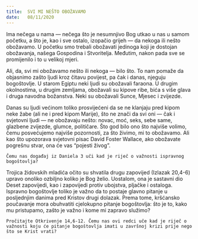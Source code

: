 ```yaml
---
title:  SVI MI NEŠTO OBOŽAVAMO
date:   08/11/2020
---
```


Ima nečega u nama — nečega što je nesumnjivo Bog utkao u nas u samom početku, a što je, kao i sve ostalo, izopačio grijeh — da nekoga ili nešto obožavamo. U početku smo trebali obožavati jedinoga koji je dostojan obožavanja, našega Gospodina i Stvoritelja. Međutim, nakon pada sve se promijenilo i to u velikoj mjeri.

Ali, da, svi mi obožavamo nešto ili nekoga — bilo što. To nam pomaže da objasnimo zašto ljudi kroz čitavu povijest, pa čak i danas, njeguju bogoštovlje. U starom Egiptu neki ljudi su obožavali faraona. U drugim okolnostima, u drugim zemljama, obožavali su kipove ribe, bića s više glava i druga navodna božanstva. Neki su obožavali Sunce, Mjesec i zvijezde.

Danas su ljudi većinom toliko prosvijećeni da se ne klanjaju pred kipom neke žabe (ali ne i pred kipom Marije), što ne znači da svi oni — čak i svjetovni ljudi — ne obožavaju nešto: novac, moć, seks, sebe same, glazbene zvijezde, glumce, političare. Što god bilo ono što najviše volimo, čemu posvećujemo najviše pozornosti, za što živimo, mi to obožavamo. Ali kao što upozorava svjetovni pisac David Foster Wallace, ako obožavate pogrešnu stvar, ona će vas “pojesti živog”.

`Čemu nas događaj iz Daniela 3 uči kad je riječ o važnosti ispravnog bogoštovlja?`

Trojica židovskih mladića očito su shvatila drugu zapovijed (Izlazak 20,4-6) upravo onoliko ozbiljno koliko je Bog želio. Uostalom, ona je sastavni dio Deset zapovijedi, kao i zapovijedi protiv ubojstva, pljačke i ostaloga. Ispravno bogoštovlje toliko je važno da to postaje glavno pitanje u posljednjim danima pred Kristov drugi dolazak. Prema tome, kršćansko poučavanje mora obuhvatiti cjelokupno pitanje bogoštovlja: što je to, kako mu pristupamo, zašto je važno i kome mi zapravo služimo?

`Pročitajte Otkrivenje 14,6-12. Čemu nas ovi redci uče kad je riječ o važnosti koju će pitanje bogoštovlja imati u završnoj krizi prije nego što se Krist vrati?`
